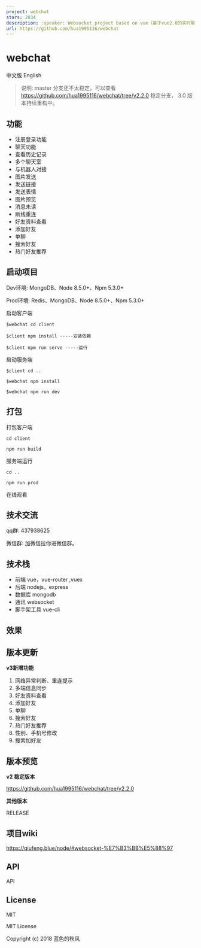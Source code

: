 ```yaml
---
project: webchat
stars: 2034
description: :speaker: Websocket project based on vue（基于vue2.0的实时聊天项目）
url: https://github.com/hua1995116/webchat
---
```


webchat
=======

中文版 English

> 说明: master 分支还不太稳定，可以查看 https://github.com/hua1995116/webchat/tree/v2.2.0 稳定分支， 3.0 版本持续重构中。

功能
--

-   注册登录功能
-   聊天功能
-   查看历史记录
-   多个聊天室
-   与机器人对接
-   图片发送
-   发送链接
-   发送表情
-   图片预览
-   消息未读
-   断线重连
-   好友资料查看
-   添加好友
-   单聊
-   搜索好友
-   热门好友推荐

启动项目
----

Dev环境: MongoDB、Node 8.5.0+、Npm 5.3.0+

Prod环境: Redis、MongoDB、Node 8.5.0+、Npm 5.3.0+

启动客户端

```
$webchat cd client

$client npm install -----安装依赖

$client npm run serve -----运行

```

启动服务端

```
$client cd ..

$webchat npm install

$webchat npm run dev
```

打包
--

打包客户端

```
cd client

npm run build
```

服务端运行

```
cd ..

npm run prod
```

在线观看

技术交流
----

qq群: 437938625

微信群: 加微信拉你进微信群。

技术栈
---

-   前端 vue，vue-router ,vuex
-   后端 nodejs，express
-   数据库 mongodb
-   通讯 websocket
-   脚手架工具 vue-cli

效果
--

版本更新
----

**v3新增功能**

1.  网络异常判断、重连提示
2.  多端信息同步
3.  好友资料查看
4.  添加好友
5.  单聊
6.  搜索好友
7.  热门好友推荐
8.  性别、手机号修改
9.  搜索加好友

版本预览
----

**v2 稳定版本**

https://github.com/hua1995116/webchat/tree/v2.2.0

**其他版本**

RELEASE

项目wiki
------

https://qiufeng.blue/node/#websocket-%E7%B3%BB%E5%88%97

API
---

API

License
-------

MIT

MIT License

Copyright (c) 2018 蓝色的秋风
